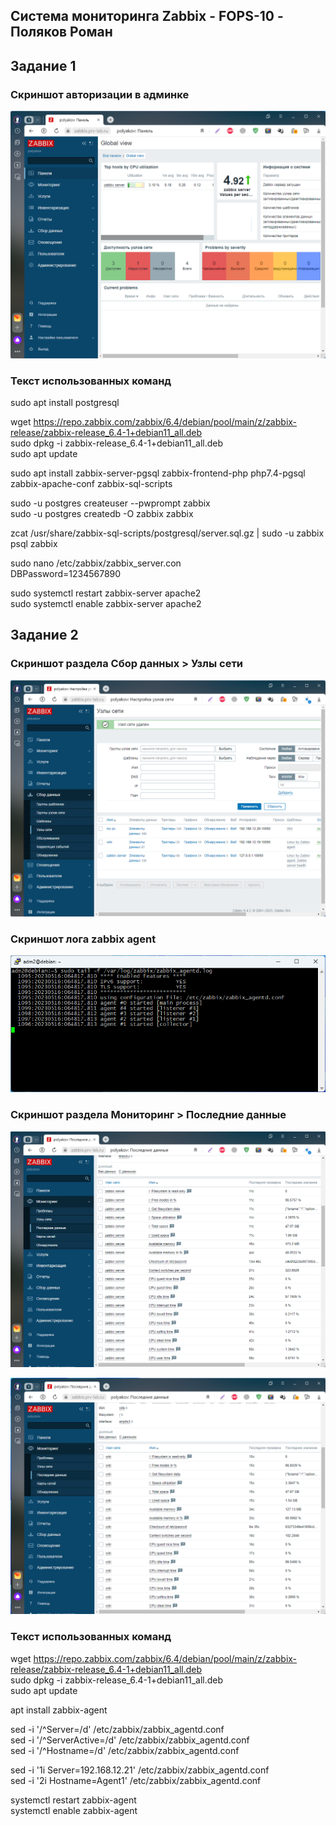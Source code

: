 ## Система мониторинга Zabbix - FOPS-10 - Поляков Роман
## Задание 1
### Cкриншот авторизации в админке
![Ссылка 1](https://github.com/bag2000/hw-8-01/blob/main/zab-srv.png)
  
### Текст использованных команд
sudo apt install postgresql  
  
wget https://repo.zabbix.com/zabbix/6.4/debian/pool/main/z/zabbix-release/zabbix-release_6.4-1+debian11_all.deb  
sudo dpkg -i zabbix-release_6.4-1+debian11_all.deb  
sudo apt update  
  
sudo apt install zabbix-server-pgsql zabbix-frontend-php php7.4-pgsql zabbix-apache-conf zabbix-sql-scripts  
  
sudo -u postgres createuser --pwprompt zabbix  
sudo -u postgres createdb -O zabbix zabbix  
  
zcat /usr/share/zabbix-sql-scripts/postgresql/server.sql.gz | sudo -u zabbix psql zabbix  
  
sudo nano /etc/zabbix/zabbix_server.con  
DBPassword=1234567890  
  
sudo systemctl restart zabbix-server apache2  
sudo systemctl enable zabbix-server apache2  
  
## Задание 2
### Скриншот раздела Сбор данных > Узлы сети
![Ссылка 2](https://github.com/bag2000/hw-8-01/blob/main/zab-ag-01.png)
  
### Скриншот лога zabbix agent
![Ссылка 3](https://github.com/bag2000/hw-8-01/blob/main/zab-ag-02.png)
  
### Скриншот раздела Мониторинг > Последние данные
![Ссылка 4](https://github.com/bag2000/hw-8-01/blob/main/zab-ag-03.png)
  
![Ссылка 5](https://github.com/bag2000/hw-8-01/blob/main/zab-ag-04.png)
  
### Текст использованных команд
wget https://repo.zabbix.com/zabbix/6.4/debian/pool/main/z/zabbix-release/zabbix-release_6.4-1+debian11_all.deb  
sudo dpkg -i zabbix-release_6.4-1+debian11_all.deb  
sudo apt update  
  
apt install zabbix-agent  
  
sed -i '/^Server=/d' /etc/zabbix/zabbix_agentd.conf  
sed -i '/^ServerActive=/d' /etc/zabbix/zabbix_agentd.conf  
sed -i '/^Hostname=/d' /etc/zabbix/zabbix_agentd.conf  
  
sed -i '1i Server=192.168.12.21' /etc/zabbix/zabbix_agentd.conf  
sed -i '2i Hostname=Agent1' /etc/zabbix/zabbix_agentd.conf  
  
systemctl restart zabbix-agent  
systemctl enable zabbix-agent  
